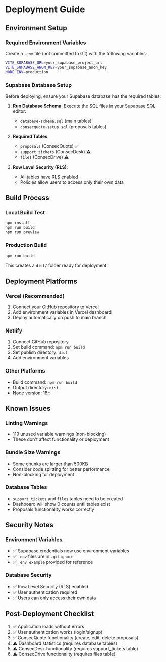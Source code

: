 # Deployment Guide

## Environment Setup

### Required Environment Variables
Create a `.env` file (not committed to Git) with the following variables:

```bash
VITE_SUPABASE_URL=your_supabase_project_url
VITE_SUPABASE_ANON_KEY=your_supabase_anon_key
NODE_ENV=production
```

### Supabase Database Setup
Before deploying, ensure your Supabase database has the required tables:

1. **Run Database Schema**: Execute the SQL files in your Supabase SQL editor:
   - `database-schema.sql` (main tables)
   - `consecquote-setup.sql` (proposals tables)

2. **Required Tables**:
   - `proposals` (ConsecQuote) ✅ 
   - `support_tickets` (ConsecDesk) ⚠️ 
   - `files` (ConsecDrive) ⚠️

3. **Row Level Security (RLS)**:
   - All tables have RLS enabled
   - Policies allow users to access only their own data

## Build Process

### Local Build Test
```bash
npm install
npm run build
npm run preview
```

### Production Build
```bash
npm run build
```
This creates a `dist/` folder ready for deployment.

## Deployment Platforms

### Vercel (Recommended)
1. Connect your GitHub repository to Vercel
2. Add environment variables in Vercel dashboard
3. Deploy automatically on push to main branch

### Netlify
1. Connect GitHub repository
2. Set build command: `npm run build`
3. Set publish directory: `dist`
4. Add environment variables

### Other Platforms
- Build command: `npm run build`
- Output directory: `dist`
- Node version: 18+

## Known Issues

### Linting Warnings
- 119 unused variable warnings (non-blocking)
- These don't affect functionality or deployment

### Bundle Size Warnings
- Some chunks are larger than 500KB
- Consider code splitting for better performance
- Non-blocking for deployment

### Database Tables
- `support_tickets` and `files` tables need to be created
- Dashboard will show 0 counts until tables exist
- Proposals functionality works correctly

## Security Notes

### Environment Variables
- ✅ Supabase credentials now use environment variables
- ✅ `.env` files are in `.gitignore`
- ✅ `.env.example` provided for reference

### Database Security
- ✅ Row Level Security (RLS) enabled
- ✅ User authentication required
- ✅ Users can only access their own data

## Post-Deployment Checklist

1. ✅ Application loads without errors
2. ✅ User authentication works (login/signup)
3. ✅ ConsecQuote functionality (create, edit, delete proposals)
4. ⚠️ Dashboard statistics (requires database tables)
5. ⚠️ ConsecDesk functionality (requires support_tickets table)
6. ⚠️ ConsecDrive functionality (requires files table)